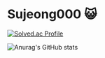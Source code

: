 # Sujeong000 😺

[![Solved.ac Profile](http://mazassumnida.wtf/api/v2/generate_badge?boj=babeeboo2000)](https://solved.ac/babeeboo2000/)

![Anurag's GitHub stats](https://github-readme-stats.vercel.app/api?username=sujeong000&theme=vue&show_icons=true)
